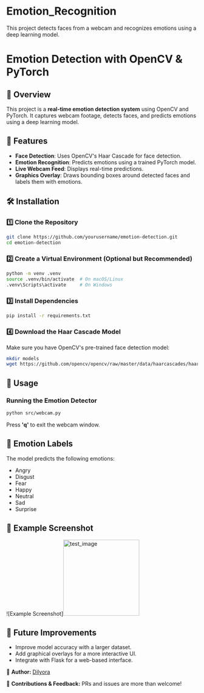 # Emotion_Recognition
This project detects faces from a webcam and recognizes emotions using a deep learning model.
# Emotion Detection with OpenCV & PyTorch

## 📌 Overview
This project is a **real-time emotion detection system** using OpenCV and PyTorch. It captures webcam footage, detects faces, and predicts emotions using a deep learning model.

## 🚀 Features
- **Face Detection**: Uses OpenCV's Haar Cascade for face detection.
- **Emotion Recognition**: Predicts emotions using a trained PyTorch model.
- **Live Webcam Feed**: Displays real-time predictions.
- **Graphics Overlay**: Draws bounding boxes around detected faces and labels them with emotions.

## 🛠 Installation
### 1️⃣ Clone the Repository
```bash
git clone https://github.com/yourusername/emotion-detection.git
cd emotion-detection
```

### 2️⃣ Create a Virtual Environment (Optional but Recommended)
```bash
python -m venv .venv
source .venv/bin/activate  # On macOS/Linux
.venv\Scripts\activate     # On Windows
```

### 3️⃣ Install Dependencies
```bash
pip install -r requirements.txt
```

### 4️⃣ Download the Haar Cascade Model
Make sure you have OpenCV's pre-trained face detection model:
```bash
mkdir models
wget https://github.com/opencv/opencv/raw/master/data/haarcascades/haarcascade_frontalface_default.xml -P models/
```

## 🎥 Usage
### Running the Emotion Detector
```bash
python src/webcam.py
```
Press **'q'** to exit the webcam window.

## 🎯 Emotion Labels
The model predicts the following emotions:
- Angry
- Disgust
- Fear
- Happy
- Neutral
- Sad
- Surprise

## 📸 Example Screenshot
![Example Screenshot]<img width="200" alt="test_image" src="https://github.com/user-attachments/assets/3578f5dc-6b60-43d7-8651-d61a83eda751" />

## 🔧 Future Improvements
- Improve model accuracy with a larger dataset.
- Add graphical overlays for a more interactive UI.
- Integrate with Flask for a web-based interface.


🔗 **Author:** [Dilyora](https://github.com/dilyoradev)

🤖 **Contributions & Feedback:** PRs and issues are more than welcome!
